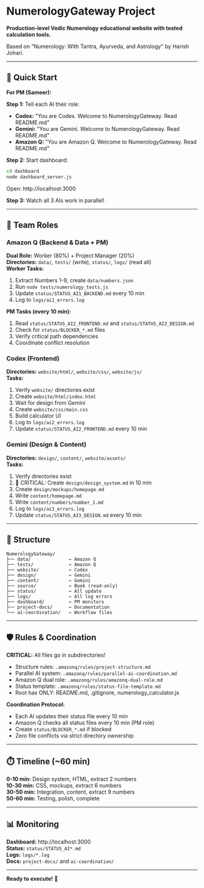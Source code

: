 # NumerologyGateway Project

**Production-level Vedic Numerology educational website with tested calculation tools.**

Based on "Numerology: With Tantra, Ayurveda, and Astrology" by Harish Johari.

---

## 🚀 Quick Start

**For PM (Sameer):**

**Step 1:** Tell each AI their role:
- **Codex:** "You are Codex. Welcome to NumerologyGateway. Read README.md"
- **Gemini:** "You are Gemini. Welcome to NumerologyGateway. Read README.md"
- **Amazon Q:** "You are Amazon Q. Welcome to NumerologyGateway. Read README.md"

**Step 2:** Start dashboard:
```bash
cd dashboard
node dashboard_server.js
```
Open: http://localhost:3000

**Step 3:** Watch all 3 AIs work in parallel!

---

## 👥 Team Roles

### Amazon Q (Backend & Data + PM)
**Dual Role:** Worker (80%) + Project Manager (20%)  
**Directories:** `data/`, `tests/` (write), `status/`, `logs/` (read all)  
**Worker Tasks:**
1. Extract Numbers 1-9, create `data/numbers.json`
2. Run `node tests/numerology_tests.js`
3. Update `status/STATUS_AI1_BACKEND.md` every 10 min
4. Log to `logs/ai1_errors.log`

**PM Tasks (every 10 min):**
1. Read `status/STATUS_AI2_FRONTEND.md` and `status/STATUS_AI3_DESIGN.md`
2. Check for `status/BLOCKER_*.md` files
3. Verify critical path dependencies
4. Coordinate conflict resolution

### Codex (Frontend)
**Directories:** `website/html/`, `website/css/`, `website/js/`  
**Tasks:**
1. Verify `website/` directories exist
2. Create `website/html/index.html`
3. Wait for design from Gemini
4. Create `website/css/main.css`
5. Build calculator UI
6. Log to `logs/ai2_errors.log`
7. Update `status/STATUS_AI2_FRONTEND.md` every 10 min

### Gemini (Design & Content)
**Directories:** `design/`, `content/`, `website/assets/`  
**Tasks:**
1. Verify directories exist
2. 🚨 CRITICAL: Create `design/design_system.md` in 10 min
3. Create `design/mockups/homepage.md`
4. Write `content/homepage.md`
5. Write `content/numbers/number_1.md`
6. Log to `logs/ai3_errors.log`
7. Update `status/STATUS_AI3_DESIGN.md` every 10 min

---

## 📁 Structure

```
NumerologyGateway/
├── data/              ← Amazon Q
├── tests/             ← Amazon Q
├── website/           ← Codex
├── design/            ← Gemini
├── content/           ← Gemini
├── source/            ← Book (read-only)
├── status/            ← All update
├── logs/              ← All log errors
├── dashboard/         ← PM monitors
├── project-docs/      ← Documentation
└── ai-coordination/   ← Workflow files
```

---

## 🛡️ Rules & Coordination

**CRITICAL:** All files go in subdirectories!
- Structure rules: `.amazonq/rules/project-structure.md`
- Parallel AI system: `.amazonq/rules/parallel-ai-coordination.md`
- Amazon Q dual role: `.amazonq/rules/amazonq-dual-role.md`
- Status template: `.amazonq/rules/status-file-template.md`
- Root has ONLY: README.md, .gitignore, numerology_calculator.js

**Coordination Protocol:**
- Each AI updates their status file every 10 min
- Amazon Q checks all status files every 10 min (PM role)
- Create `status/BLOCKER_*.md` if blocked
- Zero file conflicts via strict directory ownership

---

## ⏱️ Timeline (~60 min)

**0-10 min:** Design system, HTML, extract 2 numbers  
**10-30 min:** CSS, mockups, extract 6 numbers  
**30-50 min:** Integration, content, extract 9 numbers  
**50-60 min:** Testing, polish, complete  

---

## 📊 Monitoring

**Dashboard:** http://localhost:3000  
**Status:** `status/STATUS_AI*.md`  
**Logs:** `logs/*.log`  
**Docs:** `project-docs/` and `ai-coordination/`

---

**Ready to execute!** 🎯
